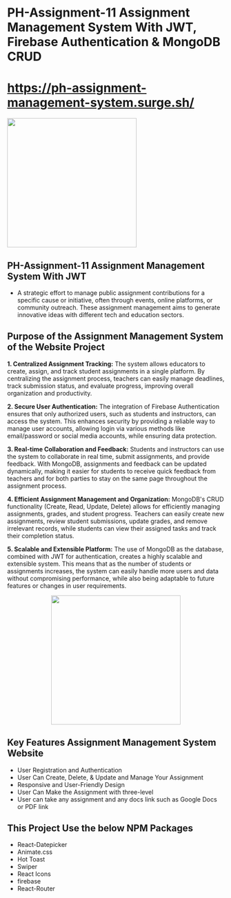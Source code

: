# PH-Assignment-11 Assignment Management System With JWT, Firebase Authentication & MongoDB CRUD

# https://ph-assignment-management-system.surge.sh/

<div>
  <img height="300" src="https://i.ibb.co.com/jfK1VPL/Ph-A-11-Assignment-Management.png" />
</div>

## PH-Assignment-11 Assignment Management System With JWT
- A strategic effort to manage public assignment contributions for a specific cause or initiative, often through events, online platforms, or community outreach. These assignment management aims to generate innovative ideas with different tech and education sectors. 

## Purpose of the Assignment Management System of the Website Project

**1. Centralized Assignment Tracking:** The system allows educators to create, assign, and track student assignments in a single platform. By centralizing the assignment process, teachers can easily manage deadlines, track submission status, and evaluate progress, improving overall organization and productivity.

**2. Secure User Authentication:** The integration of Firebase Authentication ensures that only authorized users, such as students and instructors, can access the system. This enhances security by providing a reliable way to manage user accounts, allowing login via various methods like email/password or social media accounts, while ensuring data protection.

**3. Real-time Collaboration and Feedback:** Students and instructors can use the system to collaborate in real time, submit assignments, and provide feedback. With MongoDB, assignments and feedback can be updated dynamically, making it easier for students to receive quick feedback from teachers and for both parties to stay on the same page throughout the assignment process.

**4. Efficient Assignment Management and Organization:** MongoDB's CRUD functionality (Create, Read, Update, Delete) allows for efficiently managing assignments, grades, and student progress. Teachers can easily create new assignments, review student submissions, update grades, and remove irrelevant records, while students can view their assigned tasks and track their completion status.

**5. Scalable and Extensible Platform:** The use of MongoDB as the database, combined with JWT for authentication, creates a highly scalable and extensible system. This means that as the number of students or assignments increases, the system can easily handle more users and data without compromising performance, while also being adaptable to future features or changes in user requirements.
<div align="center">
 <img  height="300" src="https://i.ibb.co.com/Sm8bRTH/Ph-A-11-Assignment-Management-1.png">
</div>

## Key Features Assignment Management System Website
- User Registration and Authentication
- User Can Create, Delete, & Update and Manage Your Assignment
- Responsive and User-Friendly Design
- User Can Make the Assignment with three-level
- User can take any assignment and any docs link such as Google Docs or PDF link

## This  Project Use the below NPM Packages
 - React-Datepicker
 - Animate.css
 - Hot Toast
 - Swiper
 - React Icons
 - firebase
 - React-Router



